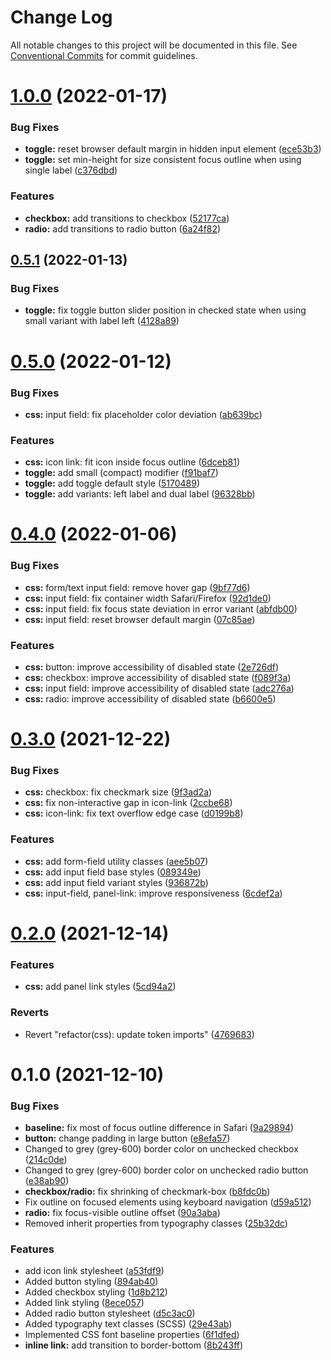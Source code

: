 # Change Log

All notable changes to this project will be documented in this file.
See [Conventional Commits](https://conventionalcommits.org) for commit guidelines.

# [1.0.0](https://github.com/felleslosninger/tlp-storybook-base/compare/@digdir/ds-core-css@0.5.1...@digdir/ds-core-css@1.0.0) (2022-01-17)


### Bug Fixes

* **toggle:** reset browser default margin in hidden input element ([ece53b3](https://github.com/felleslosninger/tlp-storybook-base/commit/ece53b335ccb9f475b6e928ed7c410c0db3aacba))
* **toggle:** set min-height for size consistent focus outline when using single label ([c376dbd](https://github.com/felleslosninger/tlp-storybook-base/commit/c376dbdfc8433fb7cf69355a90a2b612cd630b8c))


### Features

* **checkbox:** add transitions to checkbox ([52177ca](https://github.com/felleslosninger/tlp-storybook-base/commit/52177ca5227ca6cfc1aa7c1ed09288f42067608f))
* **radio:** add transitions to radio button ([6a24f82](https://github.com/felleslosninger/tlp-storybook-base/commit/6a24f8295864e29615ec9dd402af2a6a3ffdc4ec))





## [0.5.1](https://github.com/felleslosninger/tlp-design-admin/compare/@digdir/ds-core-css@0.5.0...@digdir/ds-core-css@0.5.1) (2022-01-13)


### Bug Fixes

* **toggle:** fix toggle button slider position in checked state when using small variant with label left ([4128a89](https://github.com/felleslosninger/tlp-design-admin/commit/4128a89f7a4091753c40518ce0d0e2928d2d1976))





# [0.5.0](https://github.com/felleslosninger/tlp-design-admin/compare/@digdir/ds-core-css@0.4.0...@digdir/ds-core-css@0.5.0) (2022-01-12)


### Bug Fixes

* **css:** input field: fix placeholder color deviation ([ab639bc](https://github.com/felleslosninger/tlp-design-admin/commit/ab639bc2d0cf8419673cab07a6411bc10ab27a21))


### Features

* **css:** icon link: fit icon inside focus outline ([6dceb81](https://github.com/felleslosninger/tlp-design-admin/commit/6dceb812dd9c1adbf760d688806066cee53a8c40))
* **toggle:** add small (compact) modifier ([f91baf7](https://github.com/felleslosninger/tlp-design-admin/commit/f91baf7765fe2fadea92d9393294a93bdc2fba7e))
* **toggle:** add toggle default style ([5170489](https://github.com/felleslosninger/tlp-design-admin/commit/517048903315079a474dd8787bb7ea4ac6104e62))
* **toggle:** add variants: left label and dual label ([96328bb](https://github.com/felleslosninger/tlp-design-admin/commit/96328bb3d419791a8c935c97444ca0b1e0ad8c14))





# [0.4.0](https://github.com/felleslosninger/tlp-design-admin/compare/@digdir/ds-core-css@0.3.0...@digdir/ds-core-css@0.4.0) (2022-01-06)


### Bug Fixes

* **css:** form/text input field: remove hover gap ([9bf77d6](https://github.com/felleslosninger/tlp-design-admin/commit/9bf77d6d3e281db4f8bad6b15da34c48530117e6))
* **css:** input field: fix container width Safari/Firefox ([92d1de0](https://github.com/felleslosninger/tlp-design-admin/commit/92d1de04f98f0bfea7323582dd828d3bb853bb0b))
* **css:** input field: fix focus state deviation in error variant ([abfdb00](https://github.com/felleslosninger/tlp-design-admin/commit/abfdb00ceb7f6c11889eb8260bb38963ea39b1be))
* **css:** input field: reset browser default margin ([07c85ae](https://github.com/felleslosninger/tlp-design-admin/commit/07c85aed6c2dd3fbe24d2ca20322a3ecde06ce39))


### Features

* **css:** button: improve accessibility of disabled state ([2e726df](https://github.com/felleslosninger/tlp-design-admin/commit/2e726dfd4e11922cd0763fc476fad13cfc625ed2))
* **css:** checkbox: improve accessibility of disabled state ([f089f3a](https://github.com/felleslosninger/tlp-design-admin/commit/f089f3ada482471a171c2f13066830e6c04d4b57))
* **css:** input field: improve accessibility of disabled state ([adc276a](https://github.com/felleslosninger/tlp-design-admin/commit/adc276a06d930aa44696cdc83ac455300a54f048))
* **css:** radio: improve accessibility of disabled state ([b6600e5](https://github.com/felleslosninger/tlp-design-admin/commit/b6600e5ba1e385343a113b8fcac9640235ce4903))





# [0.3.0](https://github.com/felleslosninger/tlp-design-admin/compare/@digdir/ds-core-css@0.2.0...@digdir/ds-core-css@0.3.0) (2021-12-22)


### Bug Fixes

* **css:** checkbox: fix checkmark size ([9f3ad2a](https://github.com/felleslosninger/tlp-design-admin/commit/9f3ad2acf9b4514c964a7b5d248faa65ee467ba9))
* **css:** fix non-interactive gap in icon-link ([2ccbe68](https://github.com/felleslosninger/tlp-design-admin/commit/2ccbe68d0c8d170da1b75e7031523b93b9aa7159))
* **css:** icon-link: fix text overflow edge case ([d0199b8](https://github.com/felleslosninger/tlp-design-admin/commit/d0199b89844f0765077bd05e1d63e8685dea1516))


### Features

* **css:** add form-field utility classes ([aee5b07](https://github.com/felleslosninger/tlp-design-admin/commit/aee5b07a7c3c5fe18681b4734309ae9b6336081f))
* **css:** add input field base styles ([089349e](https://github.com/felleslosninger/tlp-design-admin/commit/089349e3856ae1dc6bb8debf65fd9f2c4f619aaf))
* **css:** add input field variant styles ([936872b](https://github.com/felleslosninger/tlp-design-admin/commit/936872bf3fce1cd748b9f5b038d2efd569874f06))
* **css:** input-field, panel-link: improve responsiveness ([6cdef2a](https://github.com/felleslosninger/tlp-design-admin/commit/6cdef2a58296c03693306ce3d108e087040af9eb))





# [0.2.0](https://github.com/felleslosninger/tlp-design-admin/compare/@digdir/ds-core-css@0.1.0...@digdir/ds-core-css@0.2.0) (2021-12-14)


### Features

* **css:** add panel link styles ([5cd94a2](https://github.com/felleslosninger/tlp-design-admin/commit/5cd94a23c4750dbbcd2a3b9a80c2fd2f724d29f7))


### Reverts

* Revert "refactor(css): update token imports" ([4769683](https://github.com/felleslosninger/tlp-design-admin/commit/4769683aa3f57ca2231248240a3e82a24662a35d))





# 0.1.0 (2021-12-10)


### Bug Fixes

* **baseline:** fix most of focus outline difference in Safari ([9a29894](https://github.com/felleslosninger/tlp-design-admin/commit/9a29894d3de8996a2b4a5793f75068c234913031))
* **button:** change padding in large button ([e8efa57](https://github.com/felleslosninger/tlp-design-admin/commit/e8efa577ffae8ab17a1f47236e5e8b0384e690d6))
* Changed to grey (grey-600) border color on unchecked checkbox ([214c0de](https://github.com/felleslosninger/tlp-design-admin/commit/214c0de0b944102756004e752daec2bbc9b5bbf2))
* Changed to grey (grey-600) border color on unchecked radio button ([e38ab90](https://github.com/felleslosninger/tlp-design-admin/commit/e38ab907addcd77244798b529025fb4e350ec55b))
* **checkbox/radio:** fix shrinking of checkmark-box ([b8fdc0b](https://github.com/felleslosninger/tlp-design-admin/commit/b8fdc0be3e8898ea5fdba39073dd1a02368bc326))
* Fix outline on focused elements using keyboard navigation ([d59a512](https://github.com/felleslosninger/tlp-design-admin/commit/d59a5120a2b5a700c393b8abf48bf77236107868))
* **radio:** fix focus-visible outline offset ([90a3aba](https://github.com/felleslosninger/tlp-design-admin/commit/90a3abaddd52561de4d3aec9c9b47f3f3433d0b1))
* Removed inherit properties from typography classes ([25b32dc](https://github.com/felleslosninger/tlp-design-admin/commit/25b32dc2a369f38fdc57797ba8443959e3178d70))


### Features

* add icon link stylesheet ([a53fdf9](https://github.com/felleslosninger/tlp-design-admin/commit/a53fdf9db721b934ee6a37db16f4f1f08cdf5c02))
* Added button styling ([894ab40](https://github.com/felleslosninger/tlp-design-admin/commit/894ab407eabb7cea3e01fa82a1af0077f28fa805))
* Added checkbox styling ([1d8b212](https://github.com/felleslosninger/tlp-design-admin/commit/1d8b212f544326e69b6c760693126d7925fc1c1b))
* Added link styling ([8ece057](https://github.com/felleslosninger/tlp-design-admin/commit/8ece05738e6705e16dae1b0ae4c7da31e2ebd9db))
* Added radio button stylesheet ([d5c3ac0](https://github.com/felleslosninger/tlp-design-admin/commit/d5c3ac06943e74d9ebcad9c5a8997d231bc547de))
* Added typography text classes (SCSS) ([29e43ab](https://github.com/felleslosninger/tlp-design-admin/commit/29e43ab204b3b2a81123f45a471437f5e20aed37))
* Implemented CSS font baseline properties ([6f1dfed](https://github.com/felleslosninger/tlp-design-admin/commit/6f1dfedab804f1f4581824e174abe2dfae3642c8))
* **inline link:** add transition to border-bottom ([8b243ff](https://github.com/felleslosninger/tlp-design-admin/commit/8b243ff3f7fb6c6566c030fb8b70f6483138dda2))
